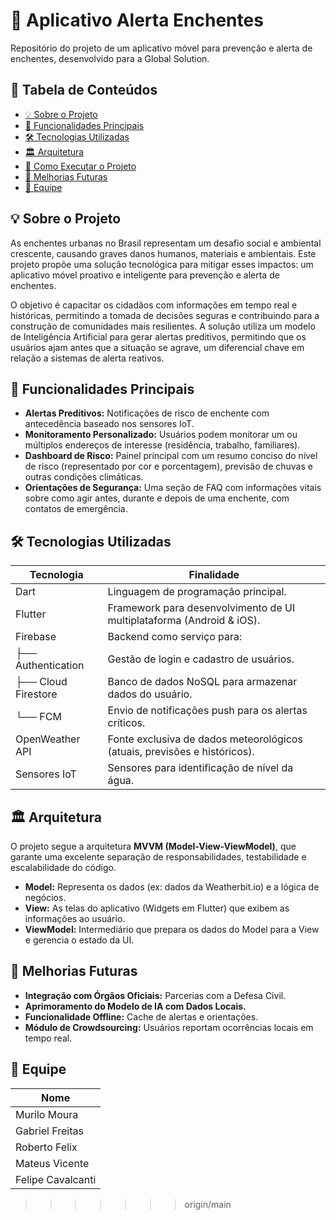 # 🌊 Aplicativo Alerta Enchentes

Repositório do projeto de um aplicativo móvel para prevenção e alerta de enchentes, desenvolvido para a Global Solution.

## 📖 Tabela de Conteúdos

- [💡 Sobre o Projeto](#-sobre-o-projeto)
- [🎯 Funcionalidades Principais](#-funcionalidades-principais)
- [🛠️ Tecnologias Utilizadas](#️-tecnologias-utilizadas)
- [🏛️ Arquitetura](#-arquitetura)
- [🚀 Como Executar o Projeto](#-como-executar-o-projeto)
- [🔮 Melhorias Futuras](#-melhorias-futuras)
- [👥 Equipe](#-equipe)

## 💡 Sobre o Projeto

As enchentes urbanas no Brasil representam um desafio social e ambiental crescente, causando graves danos humanos, materiais e ambientais. Este projeto propõe uma solução tecnológica para mitigar esses impactos: um aplicativo móvel proativo e inteligente para prevenção e alerta de enchentes.

O objetivo é capacitar os cidadãos com informações em tempo real e históricas, permitindo a tomada de decisões seguras e contribuindo para a construção de comunidades mais resilientes. A solução utiliza um modelo de Inteligência Artificial para gerar alertas preditivos, permitindo que os usuários ajam antes que a situação se agrave, um diferencial chave em relação a sistemas de alerta reativos.

## 🎯 Funcionalidades Principais

- **Alertas Preditivos:** Notificações de risco de enchente com antecedência baseado nos sensores IoT.
- **Monitoramento Personalizado:** Usuários podem monitorar um ou múltiplos endereços de interesse (residência, trabalho, familiares).
- **Dashboard de Risco:** Painel principal com um resumo conciso do nível de risco (representado por cor e porcentagem), previsão de chuvas e outras condições climáticas.
- **Orientações de Segurança:** Uma seção de FAQ com informações vitais sobre como agir antes, durante e depois de uma enchente, com contatos de emergência.

## 🛠️ Tecnologias Utilizadas

| Tecnologia         | Finalidade                                                            |
|--------------------|----------------------------------------------------------------------|
| Dart               | Linguagem de programação principal.                                  |
| Flutter            | Framework para desenvolvimento de UI multiplataforma (Android & iOS).|
| Firebase           | Backend como serviço para:                                           |
| ├── Authentication | Gestão de login e cadastro de usuários.                              |
| ├── Cloud Firestore| Banco de dados NoSQL para armazenar dados do usuário.                |
| └── FCM            | Envio de notificações push para os alertas críticos.                 |
| OpenWeather API  | Fonte exclusiva de dados meteorológicos (atuais, previsões e históricos). |
| Sensores IoT  | Sensores para identificação de nível da água. |

## 🏛️ Arquitetura

O projeto segue a arquitetura **MVVM (Model-View-ViewModel)**, que garante uma excelente separação de responsabilidades, testabilidade e escalabilidade do código.

- **Model:** Representa os dados (ex: dados da Weatherbit.io) e a lógica de negócios.
- **View:** As telas do aplicativo (Widgets em Flutter) que exibem as informações ao usuário.
- **ViewModel:** Intermediário que prepara os dados do Model para a View e gerencia o estado da UI.

<!-- ## 🚀 Como Executar o Projeto

### Pré-requisitos

- [Flutter SDK](https://docs.flutter.dev/get-started/install)
- IDE: Android Studio ou VS Code com as extensões do Flutter/Dart.
- Conta no Firebase
- Chave de API da OpenWeather

### Instalação

Clone o repositório:

```bash
git clone https://github.com/badmuriss/gs-alerta-enchentes
cd gs-alerta-enchentes
```

Instale as dependências:

```bash
flutter pub get
```

Configure o Firebase:

1. Crie um projeto no console do Firebase.
2. Adicione um app para Android e/ou iOS.
3. Baixe e adicione o arquivo de configuração:
    - **Android:** `android/app/google-services.json`
    - **iOS:** `ios/Runner/GoogleService-Info.plist`

Configure as variáveis de ambiente:

1. Crie um arquivo `.env` na raiz do projeto.
2. Use o arquivo `.env.example` como modelo:

```env
WEATHERBIT_API_KEY=SUA_CHAVE_API_AQUI
```

Execute o aplicativo:

```bash
flutter run
``` -->

## 🔮 Melhorias Futuras

- **Integração com Órgãos Oficiais:** Parcerias com a Defesa Civil.
- **Aprimoramento do Modelo de IA com Dados Locais.**
- **Funcionalidade Offline:** Cache de alertas e orientações.
- **Módulo de Crowdsourcing:** Usuários reportam ocorrências locais em tempo real.

## 👥 Equipe

| Nome              |
|-------------------|
| Murilo Moura      |
| Gabriel Freitas   |
| Roberto Felix     |
| Mateus Vicente    |
| Felipe Cavalcanti |
>>>>>>> origin/main
